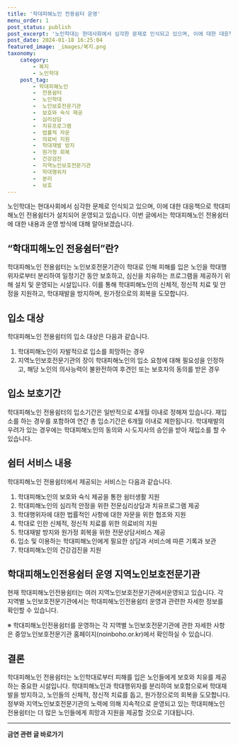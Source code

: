 ```yaml
---
title: '학대피해노인 전용쉼터 운영'
menu_order: 1
post_status: publish
post_excerpt: '노인학대는 현대사회에서 심각한 문제로 인식되고 있으며, 이에 대한 대응책으로 학대피해노인 전용쉼터가 설치되어 운영되고 있습니다. 이번 글에서는 학대피해노인 전용쉼터에 대한 내용과 운영 방식에 대해 알아보겠습니다.'
post_date: 2024-01-18 16:25:04
featured_image: _images/복지.png
taxonomy:
    category:
        - 복지
        - 노인학대
    post_tag:
        - 학대피해노인
        -  전용쉼터
        -  노인학대
        -  노인보호전문기관
        -  보호와 숙식 제공
        -  심리상담
        -  치유프로그램
        -  법률적 자문
        -  의료비 지원
        -  학대재발 방지
        -  원가정 회복
        -  건강검진
        -  지역노인보호전문기관
        -  학대행위자
        -  분리
        -  보호
---
```



노인학대는 현대사회에서 심각한 문제로 인식되고 있으며, 이에 대한 대응책으로 학대피해노인 전용쉼터가 설치되어 운영되고 있습니다. 이번 글에서는 학대피해노인 전용쉼터에 대한 내용과 운영 방식에 대해 알아보겠습니다.

## “학대피해노인 전용쉼터”란?

학대피해노인 전용쉼터는 노인보호전문기관이 학대로 인해 피해를 입은 노인을 학대행위자로부터 분리하여 일정기간 동안 보호하고, 심신을 치유하는 프로그램을 제공하기 위해 설치 및 운영되는 시설입니다. 이를 통해 학대피해노인의 신체적, 정신적 치료 및 안정을 지원하고, 학대재발을 방지하며, 원가정으로의 회복을 도모합니다.

## 입소 대상

학대피해노인 전용쉼터의 입소 대상은 다음과 같습니다.

1. 학대피해노인이 자발적으로 입소를 희망하는 경우
2. 지역노인보호전문기관의 장이 학대피해노인의 입소 요청에 대해 필요성을 인정하고, 해당 노인의 의사능력이 불완전하여 후견인 또는 보호자의 동의를 받은 경우

## 입소 보호기간

학대피해노인 전용쉼터의 입소기간은 일반적으로 4개월 이내로 정해져 있습니다. 재입소를 하는 경우를 포함하여 연간 총 입소기간은 6개월 이내로 제한됩니다. 학대재발의 우려가 있는 경우에는 학대피해노인의 동의와 시·도지사의 승인을 받아 재입소를 할 수 있습니다.

## 쉼터 서비스 내용

학대피해노인 전용쉼터에서 제공되는 서비스는 다음과 같습니다.

1. 학대피해노인의 보호와 숙식 제공을 통한 쉼터생활 지원
2. 학대피해노인의 심리적 안정을 위한 전문심리상담과 치유프로그램 제공
3. 학대행위자에 대한 법률적인 사항에 대한 자문을 위한 협조와 지원
4. 학대로 인한 신체적, 정신적 치료를 위한 의료비의 지원
5. 학대재발 방지와 원가정 회복을 위한 전문상담서비스 제공
6. 입소 및 이용하는 학대피해노인에게 필요한 상담과 서비스에 따른 기록과 보관
7. 학대피해노인의 건강검진을 지원

## 학대피해노인전용쉼터 운영 지역노인보호전문기관

현재 학대피해노인전용쉼터는 여러 지역노인보호전문기관에서운영되고 있습니다. 각 지역별 노인보호전문기관에서는 학대피해노인전용쉼터 운영과 관련한 자세한 정보를 확인할 수 있습니다. 

※ 학대피해노인전용쉼터를 운영하는 각 지역별 노인보호전문기관에 관한 자세한 사항은 중앙노인보호전문기관 홈페이지(noinboho.or.kr)에서 확인하실 수 있습니다.

## 결론

학대피해노인 전용쉼터는 노인학대로부터 피해를 입은 노인들에게 보호와 치유를 제공하는 중요한 시설입니다. 학대피해노인과 학대행위자를 분리하여 보호함으로써 학대재발을 방지하고, 노인들의 신체적, 정신적 치료를 돕고, 원가정으로의 회복을 도모합니다. 정부와 지역노인보호전문기관의 노력에 의해 지속적으로 운영되고 있는 학대피해노인 전용쉼터는 더 많은 노인들에게 희망과 지원을 제공할 것으로 기대됩니다.
<!-- wp:separator -->
<hr class="wp-block-separator has-alpha-channel-opacity"/>
<!-- /wp:separator -->

<!-- wp:group {"backgroundColor":"base","layout":{"type":"constrained"}} -->
<div class="wp-block-group has-base-background-color has-background"><!-- wp:paragraph {"align":"center","fontSize":"medium"} -->
<p class="has-text-align-center has-large-font-size"><strong>금연 관련 글 바로가기</strong></p>
<!-- /wp:paragraph -->


<!-- wp:latest-posts
{"categories":[{"id":15153,"count":19,"description":"","link":"https://uknowlaw.com/category/%ea%b8%88%ec%97%b0/","name":"금연","slug":"금연","taxonomy":"category","parent":0,"meta":[],"_links":{"self":[{"href":"https://uknowlaw.com/wp-json/wp/v2/categories/15153"}],"collection":[{"href":"https://uknowlaw.com/wp-json/wp/v2/categories"}],"about":[{"href":"https://uknowlaw.com/wp-json/wp/v2/taxonomies/category"}],"wp:post_type":[{"href":"https://uknowlaw.com/wp-json/wp/v2/posts?categories=15153"}],"curies":[{"name":"wp","href":"https://api.w.org/{rel}","templated":true}]}}],"postsToShow":100,"excerptLength":28,"postLayout":"grid","columns":2,"featuredImageAlign":"left","featuredImageSizeSlug":"large","fontSize":"small"} /--></div>
<!-- /wp:group -->